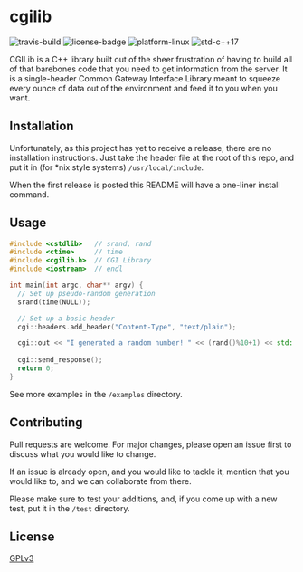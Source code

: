 # cgilib

![travis-build](https://img.shields.io/travis/com/AdrianGjerstad/cgilib/main?logo=travis&style=flat-square)
![license-badge](https://img.shields.io/github/license/AdrianGjerstad/cgilib?style=flat-square&logo=github)
![platform-linux](https://img.shields.io/badge/platform-linux-blue?style=flat-square&logo=linux)
![std-c++17](https://img.shields.io/badge/std-c++17-blue?style=flat-square&logo=c%2b%2b)

CGILib is a C++ library built out of the sheer frustration of having to build all of that barebones code that you need to get information from the server. It is a single-header Common Gateway Interface Library meant to squeeze every ounce of data out of the environment and feed it to you when you want.

## Installation

Unfortunately, as this project has yet to receive a release, there are no installation instructions. Just take the header file at the root of this repo, and put it in (for \*nix style systems) `/usr/local/include`.

When the first release is posted this README will have a one-liner install command.

## Usage

```cpp
#include <cstdlib>   // srand, rand
#include <ctime>     // time
#include <cgilib.h>  // CGI Library
#include <iostream>  // endl

int main(int argc, char** argv) {
  // Set up pseudo-random generation
  srand(time(NULL));

  // Set up a basic header
  cgi::headers.add_header("Content-Type", "text/plain");

  cgi::out << "I generated a random number! " << (rand()%10+1) << std::endl;
  
  cgi::send_response();
  return 0;
}
```

See more examples in the `/examples` directory.

## Contributing

Pull requests are welcome. For major changes, please open an issue first to discuss what you would like to change.

If an issue is already open, and you would like to tackle it, mention that you would like to, and we can collaborate
from there.

Please make sure to test your additions, and, if you come up with a new test, put it in the `/test` directory.

## License

[GPLv3](https://choosealicense.com/licenses/gpl-3.0/)
